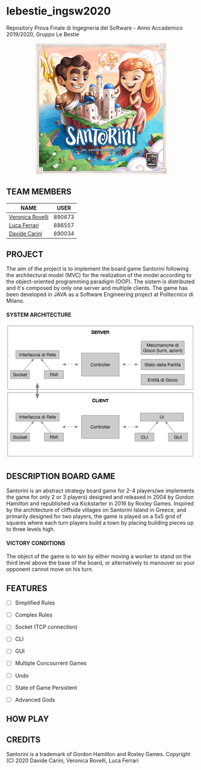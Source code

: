 # lebestie_ingsw2020

Repository Prova Finale di Ingegneria del Software - Anno Accademico 2019/2020, Gruppo Le Bestie

<p align="center">
  <img src="./resources/SantoriniBoardGame1.png" width="350" alt="SantoriniBoardGameIMG">
</p>

## TEAM MEMBERS
<table>
<thead>
<tr><th>NAME</th><th>USER</th></tr>
</thead>
<tbody>
<tr><td><a href="https://github.com/veronicarovelli">Veronica Rovelli<a/></td><td align="center">890673</td></tr>
<tr><td><a href="https://github.com/lulol38"> Luca Ferrari <a/></td><td align="center">886557</td></tr>
<tr><td><a href="https://github.com/davidecarini">Davide Carini<a/></td><td align="center">890034</td></tr>
</tbody>
</table>

## PROJECT
The aim of the project is to implement the board game Santorini following the architectural model (MVC) for the realization of the model according to the object-oriented programming paradigm (OOP).
The sistem is distributed and it's composed by only one server and multiple clients. 
The game has been developed in JAVA as a Software Engineering project at Politecnico di Milano.
#### SYSTEM ARCHITECTURE
<p align="center">
  <img src=".\readmePic\systemArchitecture.png" alt="model">
</p>

## DESCRIPTION BOARD GAME
Santorini is an abstract strategy board game for 2-4 players(we implements the game for only 2 or 3 players) designed and released in 2004 by Gordon Hamilton and republished via Kickstarter in 2016 by Roxley Games. Inspired by the architecture of cliffside villages on Santorini Island in Greece, and primarily designed for two players, the game is played on a 5x5 grid of squares where each turn players build a town by placing building pieces up to three levels high. 
#### VICTORY CONDITIONS
The object of the game is to win by either moving a worker to stand on the third level above the base of the board, or alternatively to manouver so your opponent cannot move on his turn.


## FEATURES
- [ ] Simplified Rules
- [ ] Complex Rules
- [ ] Socket (TCP connection)
- [ ] CLI
- [ ] GUI
- [ ] Multiple Concourrent Games
- [ ] Undo
- [ ] State of Game Persistent 
- [ ] Advanced Gods


## HOW PLAY

## CREDITS
Santorini is a trademark of Gordon Hamilton and Roxley Games.
Copyright (C) 2020 Davide Carini, Veronica Rovelli, Luca Ferrari